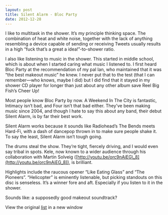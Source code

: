 ```yaml
---
layout: post
title: Silent Alarm - Bloc Party
date: 2012-12-28
---
```



I like to multitask in the shower. It’s my principle thinking space. The
combination of heat and white noise, together with the lack of anything
resembling a device capable of sending or receiving Tweets usually
results in a high “fuck that’s a great a idea!”-to-shower ratio. 

I also like listening to music in the shower. This started in middle
school, which is about when I started caring what music I listened to. I
first heard Bloc Party at the recommendation of my pal Ian, who
maintained that it was “the best makeout music” he knew. I never put
that to the test (that I can remember—who knows, maybe I did) but I did
find that it stayed in my shower CD player for longer than just about
any other album save Reel Big Fish’s Cheer Up!

Most people know Bloc Party by now. A Weekend In The City is fantastic,
Intimacy isn’t bad, and Four isn’t that bad either. They’ve been making
music since 2004, and though I hate to say this about any band, their
debut Silent Alarm, is by far their best work.

Silent Alarm works because it sounds like Radiohead’s The Bends meets
Hard-Fi, with a dash of dancepop thrown in to make sure people shake it.
To say the least, Silent Alarm isn’t tough going. 

The drums steal the show. They’re tight, fiercely driving, and I would
even say tribal in spots. Kele, now known to a wider audience through
his collaboration with Martin Solveig
([http://youtu.be/orc9nAiEG\_8](http://youtu.be/orc9nAiEG_8)), is
brilliant.

Highlights include the raucous opener “Like Eating Glass” and “The
Pioneers”. “Helicopter” is eminently listenable, but picking standouts
on this disc is senseless. It’s a winner fore and aft. Especially if you
listen to it in the shower.

Sounds like: a supposedly good makeout soundtrack?



View the original
[list](https://docs.google.com/spreadsheet/pub?key=0ArDppihwaWa6dFdaeV9pOXNTeERqbWVFTFp5bWFuNmc&output=html) in a new window
